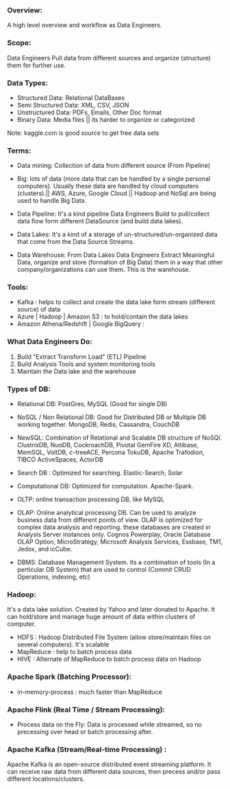 ### Overview:
A high level overview and workflow as Data Engineers.

### Scope:
Data Engineers Pull data from different sources and organize (structure) them for further use.
### Data Types:
* Structured Data: Relational DataBases
* Semi Structured Data: XML, CSV, JSON
* Unstructured Data: PDFs, Emails, Other Doc format
* Binary Data: Media files || its harder to organize or categorized 

Note: kaggle.com is good source to get free data sets

### Terms:
- Data mining: Collection of data from different source (From Pipeline)
- Big: lots of data (more data that can be handled by a single personal computers). Usually these data are handled by cloud computers (clusters).|| AWS, Azure, Google Cloud || Hadoop and NoSql are being used to handle Big Data.
- Data Pipeline: It's a kind pipeline Data Engineers Build to pull/collect data flow form different DataSource (and build data lakes). 

- Data Lakes: It's a kind of a storage of un-structured/un-organized data that come from the Data Source Streams.
- Data Warehouse: From Data Lakes Data Engineers Extract Meaningful Data, organize and store (formation of Big Data) them in a way that other company/organizations can use them. This is the warehouse.

### Tools:
* Kafka : helps to collect and create the data lake form stream (different source) of data
* Azure | Hadoop | Amazon S3 : to hold/contain the data lakes
* Amazon Athena/Redshift | Google BigQuery : 

### What Data Engineers Do:
1. Build "Extract Transform Load" (ETL) Pipeline
2. Build Analysis Tools and system monitoring tools
3. Maintain the Data lake and the warehouse

### Types of DB:

* Relational DB: PostGres, MySQL (Good for single DB)

* NoSQL / Non Relational DB: Good for Distributed DB or Multiple DB working together. MongoDB, Redis, Cassandra, CouchDB

* NewSQL: Combination of Relational and Scalable DB structure of NoSQl. ClustrixDB, NuoDB, CockroachDB, Pivotal GemFire XD, Altibase, MemSQL, VoltDB, c-treeACE, Percona TokuDB, Apache Trafodion, TIBCO ActiveSpaces, ActorDB

* Search DB : Optimized for searching. Elastic-Search, Solar

* Computational DB: Optimized for computation. Apache-Spark.

* OLTP: online transaction processing DB, like MySQL 

* OLAP: Online analytical processing DB. Can be used to analyze business data from different points of view. OLAP is optimized for complex data analysis and reporting. these databases are created in Analysis Server instances only. Cognos Powerplay, Oracle Database OLAP Option, MicroStrategy, Microsoft Analysis Services, Essbase, TM1, Jedox, and icCube.

* DBMS: Database Management System. Its a combination of tools (In a perticular DB System) that are used to control (Commit CRUD Operations, indexing, etc) 

### Hadoop:
It's a data lake solution. Created by Yahoo and later donated to Apache. It can hold/store and manage huge amount of data within clusters of computer.
- HDFS : Hadoop Distributed File System (allow store/maintain files on several computers). It's scalable
- MapReduce : help to batch process data
- HIVE : Alternate of MapReduce to batch process data on Hadoop

### Apache Spark (Batching Processor):
- in-memory-process : much faster than MapReduce

### Apache Flink (Real Time / Stream Processing):
- Process data on the Fly: Data is processed while streamed, so no precessing over head or batch processing after.

### Apache Kafka (Stream/Real-time Processing) :
Apache Kafka is an open-source distributed event streaming platform. It can receive raw data from different data sources, then precess and/or pass different locations/clusters.